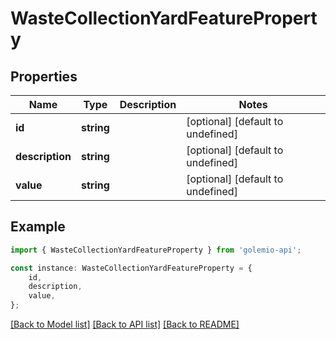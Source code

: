 # WasteCollectionYardFeatureProperty


## Properties

Name | Type | Description | Notes
------------ | ------------- | ------------- | -------------
**id** | **string** |  | [optional] [default to undefined]
**description** | **string** |  | [optional] [default to undefined]
**value** | **string** |  | [optional] [default to undefined]

## Example

```typescript
import { WasteCollectionYardFeatureProperty } from 'golemio-api';

const instance: WasteCollectionYardFeatureProperty = {
    id,
    description,
    value,
};
```

[[Back to Model list]](../README.md#documentation-for-models) [[Back to API list]](../README.md#documentation-for-api-endpoints) [[Back to README]](../README.md)
